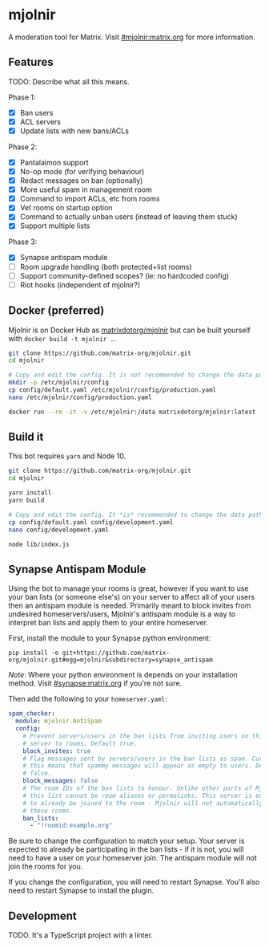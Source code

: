 # mjolnir

A moderation tool for Matrix. Visit [#mjolnir:matrix.org](https://matrix.to/#/#mjolnir:matrix.org)
for more information.

## Features

TODO: Describe what all this means.

Phase 1:
* [x] Ban users
* [x] ACL servers
* [x] Update lists with new bans/ACLs

Phase 2:
* [x] Pantalaimon support
* [x] No-op mode (for verifying behaviour)
* [x] Redact messages on ban (optionally)
* [x] More useful spam in management room
* [x] Command to import ACLs, etc from rooms
* [x] Vet rooms on startup option
* [x] Command to actually unban users (instead of leaving them stuck)
* [x] Support multiple lists

Phase 3:
* [x] Synapse antispam module
* [ ] Room upgrade handling (both protected+list rooms)
* [ ] Support community-defined scopes? (ie: no hardcoded config)
* [ ] Riot hooks (independent of mjolnir?)

## Docker (preferred)

Mjolnir is on Docker Hub as [matrixdotorg/mjolnir](https://hub.docker.com/r/matrixdotorg/mjolnir)
but can be built yourself with `docker build -t mjolnir .`.

```bash
git clone https://github.com/matrix-org/mjolnir.git
cd mjolnir

# Copy and edit the config. It is not recommended to change the data path.
mkdir -p /etc/mjolnir/config
cp config/default.yaml /etc/mjolnir/config/production.yaml
nano /etc/mjolnir/config/production.yaml

docker run --rm -it -v /etc/mjolnir:/data matrixdotorg/mjolnir:latest
```

## Build it

This bot requires `yarn` and Node 10.

```bash
git clone https://github.com/matrix-org/mjolnir.git
cd mjolnir

yarn install
yarn build

# Copy and edit the config. It *is* recommended to change the data path.
cp config/default.yaml config/development.yaml
nano config/development.yaml

node lib/index.js
```

## Synapse Antispam Module

Using the bot to manage your rooms is great, however if you want to use your ban lists 
(or someone else's) on your server to affect all of your users then an antispam module
is needed. Primarily meant to block invites from undesired homeservers/users, Mjolnir's
antispam module is a way to interpret ban lists and apply them to your entire homeserver.

First, install the module to your Synapse python environment:
```
pip install -e git+https://github.com/matrix-org/mjolnir.git#egg=mjolnir&subdirectory=synapse_antispam
```

*Note*: Where your python environment is depends on your installation method. Visit
[#synapse:matrix.org](https://matrix.to/#/#synapse:matrix.org) if you're not sure.

Then add the following to your `homeserver.yaml`:
```yaml
spam_checker:
  module: mjolnir.AntiSpam
  config:
    # Prevent servers/users in the ban lists from inviting users on this
    # server to rooms. Default true.
    block_invites: true
    # Flag messages sent by servers/users in the ban lists as spam. Currently
    # this means that spammy messages will appear as empty to users. Default
    # false.
    block_messages: false
    # The room IDs of the ban lists to honour. Unlike other parts of Mjolnir,
    # this list cannot be room aliases or permalinks. This server is expected
    # to already be joined to the room - Mjolnir will not automatically join
    # these rooms.
    ban_lists:
      - "!roomid:example.org"
```

Be sure to change the configuration to match your setup. Your server is expected to
already be participating in the ban lists - if it is not, you will need to have a user
on your homeserver join. The antispam module will not join the rooms for you.

If you change the configuration, you will need to restart Synapse. You'll also need
to restart Synapse to install the plugin.

## Development

TODO. It's a TypeScript project with a linter.
